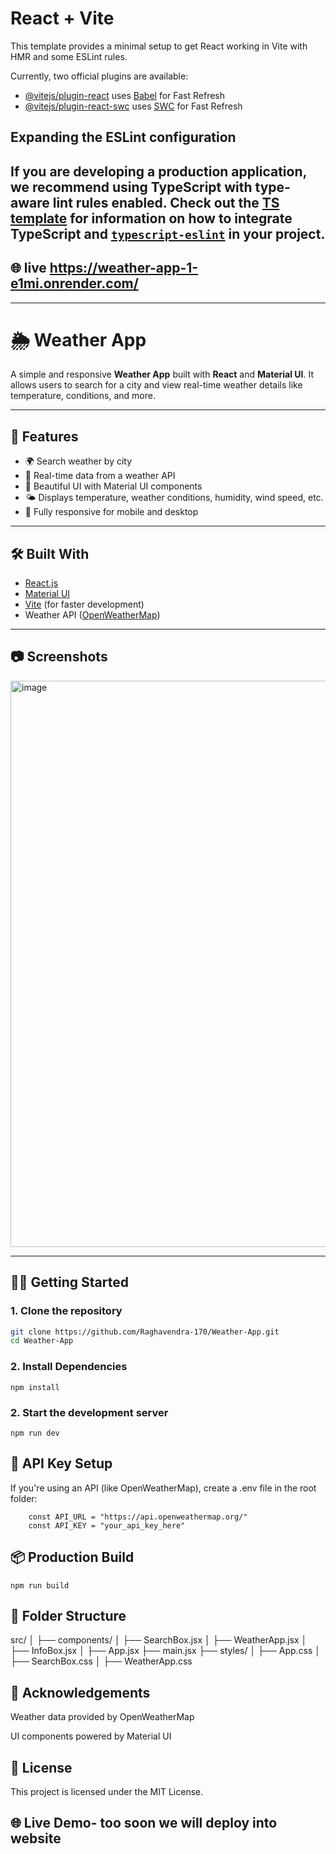 # React + Vite

This template provides a minimal setup to get React working in Vite with HMR and some ESLint rules.

Currently, two official plugins are available:

- [@vitejs/plugin-react](https://github.com/vitejs/vite-plugin-react/blob/main/packages/plugin-react) uses [Babel](https://babeljs.io/) for Fast Refresh
- [@vitejs/plugin-react-swc](https://github.com/vitejs/vite-plugin-react/blob/main/packages/plugin-react-swc) uses [SWC](https://swc.rs/) for Fast Refresh

## Expanding the ESLint configuration

If you are developing a production application, we recommend using TypeScript with type-aware lint rules enabled. Check out the [TS template](https://github.com/vitejs/vite/tree/main/packages/create-vite/template-react-ts) for information on how to integrate TypeScript and [`typescript-eslint`](https://typescript-eslint.io) in your project.
---
## 🌐 live  https://weather-app-1-e1mi.onrender.com/
---
# 🌦️ Weather App

A simple and responsive **Weather App** built with **React** and **Material UI**. It allows users to search for a city and view real-time weather details like temperature, conditions, and more.

---

## 🚀 Features

- 🌍 Search weather by city
- 📡 Real-time data from a weather API
- 💅 Beautiful UI with Material UI components
- 🌤️ Displays temperature, weather conditions, humidity, wind speed, etc.
- 📱 Fully responsive for mobile and desktop

---

## 🛠️ Built With

- [React.js](https://reactjs.org/)
- [Material UI](https://mui.com/)
- [Vite](https://vitejs.dev/) (for faster development)
- Weather API ([OpenWeatherMap](https://openweathermap.org/))

---

## 📷 Screenshots

<img width="1901" height="906" alt="image" src="https://github.com/user-attachments/assets/76c5d469-b125-40af-9a5e-88dfb067385c" />


---

## 🧑‍💻 Getting Started

### 1. Clone the repository
```bash
git clone https://github.com/Raghavendra-170/Weather-App.git
cd Weather-App
```
### 2. Install Dependencies
```
npm install
```
### 2. Start the development server
```
npm run dev
```
## 🔐 API Key Setup
If you're using an API (like OpenWeatherMap), create a .env file in the root folder:
```
    const API_URL = "https://api.openweathermap.org/"
    const API_KEY = "your_api_key_here"
```
## 📦 Production Build
```
npm run build
```
## 📁 Folder Structure

src/
│
├── components/
│   ├── SearchBox.jsx
│   ├── WeatherApp.jsx
│   ├── InfoBox.jsx
│
├── App.jsx
├── main.jsx
├── styles/
│   ├── App.css
│   ├── SearchBox.css
│   ├── WeatherApp.css

## 🙌 Acknowledgements
Weather data provided by OpenWeatherMap

UI components powered by Material UI

## 📄 License
This project is licensed under the MIT License.

## 🌐 Live Demo- too soon we will deploy into website

